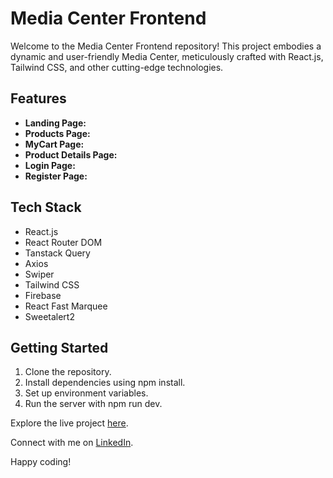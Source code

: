 # Media Center Frontend

Welcome to the Media Center Frontend repository! This project embodies a dynamic and user-friendly Media Center, meticulously crafted with React.js, Tailwind CSS, and other cutting-edge technologies.

## Features

- **Landing Page:**
- **Products Page:**
- **MyCart Page:**
- **Product Details Page:**
- **Login Page:**
- **Register Page:**

## Tech Stack

- React.js
- React Router DOM
- Tanstack Query
- Axios
- Swiper
- Tailwind CSS
- Firebase
- React Fast Marquee
- Sweetalert2

## Getting Started

1. Clone the repository.
2. Install dependencies using npm install.
3. Set up environment variables.
4. Run the server with npm run dev.
 

Explore the live project [here](https://media-center-shop.vercel.app/).

Connect with me on [LinkedIn](https://www.linkedin.com/in/mdsajalali/).

Happy coding!
